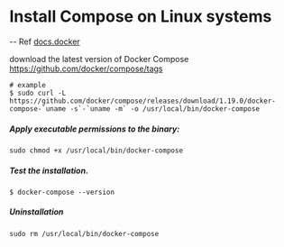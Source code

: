 # Install Compose on Linux systems

-- Ref [docs.docker](https://docs.docker.com/compose/install/#install-compose)

download the latest version of Docker Compose
https://github.com/docker/compose/tags
```
# example
$ sudo curl -L https://github.com/docker/compose/releases/download/1.19.0/docker-compose-`uname -s`-`uname -m` -o /usr/local/bin/docker-compose
```

##### Apply executable permissions to the binary:
```
sudo chmod +x /usr/local/bin/docker-compose
```

##### Test the installation.
```
$ docker-compose --version
```

##### Uninstallation
```
sudo rm /usr/local/bin/docker-compose
```
